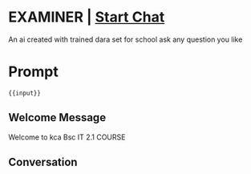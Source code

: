 

# EXAMINER | [Start Chat](https://gptcall.net/chat.html?data=%7B%22contact%22%3A%7B%22id%22%3A%22T2aa7dXSE1ypZVenN3nYv%22%2C%22flow%22%3Atrue%7D%7D)
An ai created with trained dara set for school ask any question you like



# Prompt

```
{{input}}
```

## Welcome Message
Welcome to kca Bsc IT 2.1 COURSE

## Conversation



